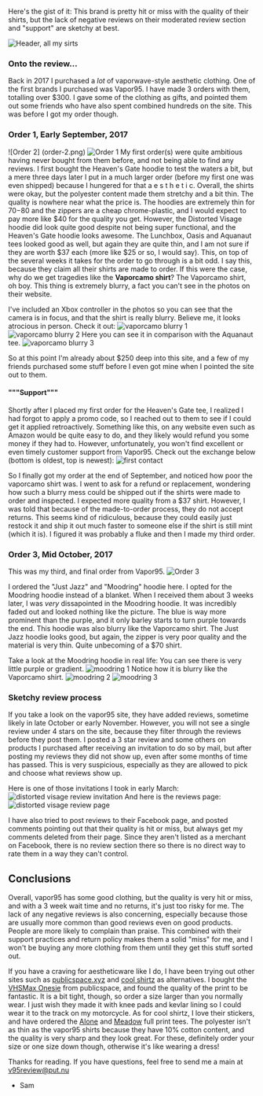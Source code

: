 Here's the gist of it: This brand is pretty hit or miss with the quality of their shirts, but the lack of negative reviews on their moderated review section and "support" are sketchy at best.

![Header, all my sirts](20180329_202227.jpg)

### Onto the review...

Back in 2017 I purchased a _lot_ of vaporwave-style aesthetic clothing. One of the first brands I purchased was Vapor95. I have made 3 orders with them, totalling over $300. I gave some of the clothing as gifts, and pointed them out some friends who have also spent combined hundreds on the site. This was before I got my order though. 

### Order 1, Early September, 2017
![Order 2] (order-2.png)
![Order 1](order-1.png)
My first order(s) were quite ambitious having never bought from them before, and not being able to find any reviews. I first bought the Heaven's Gate hoodie to test the waters a bit, but a mere three days later I put in a much larger order (before my first one was even shipped) because I hungered for that a e s t h e t i c. Overall, the shirts were okay, but the polyester content made them stretchy and a bit thin. The quality is nowhere near what the price is. The hoodies are extremely thin for $70-$80 and the zippers are a cheap chrome-plastic, and I would expect to pay more like $40 for the quality you get. However, the Distorted Visage hoodie did look quite good despite not being super functional, and the Heaven's Gate hoodie looks awesome. The Lunchbox, Oasis and Aquanaut tees looked good as well, but again they are quite thin, and I am not sure if they are worth $37 each (more like $25 or so, I would say). This, on top of the several weeks it takes for the order to go through is a bit odd. I say this, because they claim all their shirts are made to order. If this were the case, why do we get tragedies like the **Vaporcamo shirt**? The Vaporcamo shirt, oh boy. This thing is extremely blurry, a fact you can't see in the photos on their website.

I've included an Xbox controller in the photos so you can see that the camera is in focus, and that the shirt is really blurry. Believe me, it looks atrocious in person.
Check it out:
![vaporcamo blurry 1](20180329_202040.jpg)
![vaporcamo blurry 2](20180329_202044.jpg)
Here you can see it in comparison with the Aquanaut tee.
![vaporcamo blurry 3](20180329_202054.jpg)


So at this point I'm already about $250 deep into this site, and a few of my friends purchased some stuff before I even got mine when I pointed the site out to them.

#### """Support"""
Shortly after I placed my first order for the Heaven's Gate tee, I realized I had forgot to apply a promo code, so I reached out to them to see if I could get it applied retroactively. Something like this, on any website even such as Amazon would be quite easy to do, and they likely would refund you some money if they had to. However, unfortunately, you won't find excellent or even timely customer support from Vapor95. Check out the exchange below (bottom is oldest, top is newest):
![first contact](firstcontact.png)


So I finally got my order at the end of September, and noticed how poor the vaporcamo shirt was. I went to ask for a refund or replacement, wondering how such a blurry mess could be shipped out if the shirts were made to order and inspected. I expected more quality from a $37 shirt. However, I was told that because of the made-to-order process, they do not accept returns. This seems kind of ridiculous, because they could easily just restock it and ship it out much faster to someone else if the shirt is still mint (which it is). I figured it was probably a fluke and then I made my third order.


### Order 3, Mid October, 2017
This was my third, and final order from Vapor95. 
![Order 3](order-3.png)

I ordered the "Just Jazz" and "Moodring" hoodie here. I opted for the Moodring hoodie instead of a blanket. When I received them about 3 weeks later, I was _very_ dissapointed in the Moodring hoodie. It was incredibly faded out and looked nothing like the picture. The blue is way more prominent than the purple, and it only barley starts to turn purple towards the end. This hoodie was also blurry like the Vaporcamo shirt. The Just Jazz hoodie looks good, but again, the zipper is very poor quality and the material is very thin. Quite unbecoming of a $70 shirt.

Take a look at the Moodring hoodie in real life:
You can see there is very little purple or gradient.
![moodring 1](20180329_201801.jpg)
Notice how it is blurry like the Vaporcamo shirt.
![moodring 2](20180329_201841.jpg)
![moodring 3](20180329_201848.jpg)

### Sketchy review process
If you take a look on the vapor95 site, they have added reviews, sometime likely in late October or early November. However, you will not see a single review under 4 stars on the site, because they filter through the reviews before they post them. I posted a 3 star review and some others on products I purchased after receiving an invitation to do so by mail, but after posting my reviews they did not show up, even after some months of time has passed. This is very suspicious, especially as they are allowed to pick and choose what reviews show up.

Here is one of those invitations I took in early March:
![distorted visage review invitation](distorted-visage-review-proof.png)
And here is the reviews page:
![distorted visage review page](distorted-visage-reviews.png)

I have also tried to post reviews to their Facebook page, and posted comments pointing out that their quality is hit or miss, but always get my comments deleted from their page. Since they aren't listed as a merchant on Facebook, there is no review section there so there is no direct way to rate them in a way they can't control.


## Conclusions
Overall, vapor95 has some good clothing, but the quality is very hit or miss, and with a 3 week wait time and no returns, it's just too risky for me. The lack of any negative reviews is also concerning, especially because those are usually more common than good reviews even on good products. People are more likely to complain than praise. This combined with their support practices and return policy makes them a solid "miss" for me, and I won't be buying any more clothing from them until they get this stuff sorted out. 

If you have a craving for aestheticware like I do, I have been trying out other sites such as [publicspace.xyz](https://www.publicspace.xyz/) and [cool shirtz](https://shirtz.cool/) as alternatives. I bought the [VHSMax Onesie](https://www.publicspace.xyz/collections/onesies/products/onesie-limited-release-1-of-101) from publicspace, and found the quality of the print to be fantastic. It is a bit tight, though, so order a size larger than you normally wear. I just wish they made it with knee pads and kevlar lining so I could wear it to the track on my motorcycle. As for cool shirtz, I love their stickers, and have ordered the [Alone](https://shirtz.cool/collections/frontpage/products/the-alone-tee?variant=36455483274) and [Meadow](https://shirtz.cool/collections/frontpage/products/the-meadow-tee?variant=36621467210) full print tees. The polyester isn't as thin as the vapor95 shirts because they have 10% cotton content, and the quality is very sharp and they look great. For these, definitely order your size or one size down though, otherwise it's like wearing a dress!



Thanks for reading. If you have questions, feel free to send me a main at v95review@put.nu
- Sam
